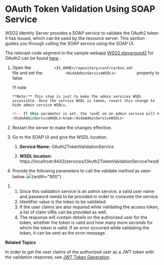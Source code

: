 # OAuth Token Validation Using SOAP Service

WSO2 Identity Server provides a SOAP service to validate the OAuth2
token it has issued, which can be used by the resource server. This
section guides you through calling the SOAP service using the SOAP UI.

The relevant code segment in the sample webapp [WSO2
playground2](_Downloading_a_Sample_) for OAuth2 can be found
[here](https://github.com/wso2/product-is/blob/5.x.x/modules/samples/oauth2/playground2/src/main/org/wso2/sample/identity/oauth2/OAuth2ServiceClient.java)
.

1.  Open the `           <IS_HOME>/repository/conf/carbon.xml          `
    file and set the `           <HideAdminServiceWSDLs>          `
    property to false.

    !!! note
    
        **Note:** This step is just to make the admin services WSDL
        accessible. Once the service WSDL is taken, revert this change to
        hide admin service WSDLs.
    

    ``` java
    <!-- If this parameter is set, the ?wsdl on an admin service will not give the admin service wsdl. --> 
    <HideAdminServiceWSDLs>true</HideAdminServiceWSDLs>
    ```

2.  Restart the server to make the changes effective.

3.  Go to the SOAP UI and give the WSDL location.
    1.  **Service Name:** OAuth2TokenValidationService

    2.  **WSDL location:**
        https://localhost:9443/services/OAuth2TokenValidationService?wsdl

4.  Provide the following parameters to call the validate method as seen
    below. ![](attachments/103329621/103329622.png){width="900"}

<!-- -->

1.  1.  Since this validation service is an admin service, a valid user
        name and password needs to be provided in order to consume the
        service.
    2.  Identifier value is the token to be validated.
    3.  If the user claims are also required while validating the access
        token, a list of claim URIs can be provided as well.
    4.  The response will contain details on the authorized user for the
        token, whether the token is valid and how many more seconds for
        which the token is valid. If an error occurred while validating
        the token, it can be sent as the error message.

**Related Topics**

In order to get the user claims of the authorized user as a JWT token
with the validation response, see [JWT Token
Generation](_JWT_Token_Generation_) .
